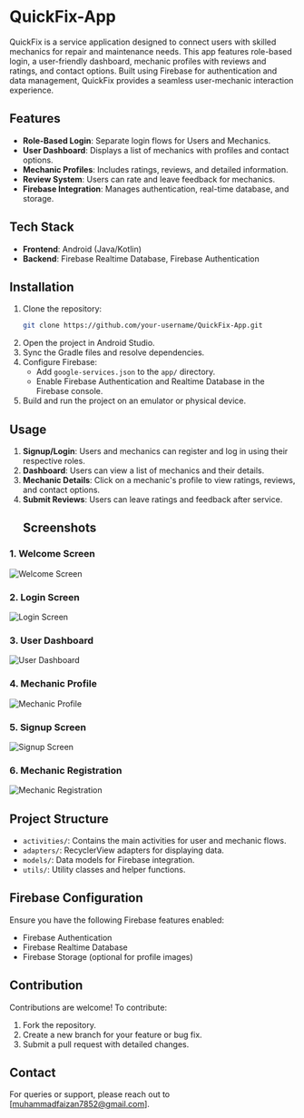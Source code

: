 # QuickFix-App

QuickFix is a service application designed to connect users with skilled mechanics for repair and maintenance needs. This app features role-based login, a user-friendly dashboard, mechanic profiles with reviews and ratings, and contact options. Built using Firebase for authentication and data management, QuickFix provides a seamless user-mechanic interaction experience.

## Features
- **Role-Based Login**: Separate login flows for Users and Mechanics.
- **User Dashboard**: Displays a list of mechanics with profiles and contact options.
- **Mechanic Profiles**: Includes ratings, reviews, and detailed information.
- **Review System**: Users can rate and leave feedback for mechanics.
- **Firebase Integration**: Manages authentication, real-time database, and storage.

## Tech Stack
- **Frontend**: Android (Java/Kotlin)
- **Backend**: Firebase Realtime Database, Firebase Authentication

## Installation
1. Clone the repository:
   ```bash
   git clone https://github.com/your-username/QuickFix-App.git
   ```
2. Open the project in Android Studio.
3. Sync the Gradle files and resolve dependencies.
4. Configure Firebase:
   - Add `google-services.json` to the `app/` directory.
   - Enable Firebase Authentication and Realtime Database in the Firebase console.
5. Build and run the project on an emulator or physical device.

## Usage
1. **Signup/Login**: Users and mechanics can register and log in using their respective roles.
2. **Dashboard**: Users can view a list of mechanics and their details.
3. **Mechanic Details**: Click on a mechanic's profile to view ratings, reviews, and contact options.
4. **Submit Reviews**: Users can leave ratings and feedback after service.
   ## Screenshots

### 1. Welcome Screen
![Welcome Screen](screenshots/splash_screen.png)

### 2. Login Screen
![Login Screen](screenshots/login_screen.png)

### 3. User Dashboard
![User Dashboard](screenshots/dashboard.png)

### 4. Mechanic Profile
![Mechanic Profile](screenshots/Profile.png)

### 5. Signup Screen
![Signup Screen](screenshots/signup_screen.png)

### 6. Mechanic Registration
![Mechanic Registration](screenshots/mechanic_registration.png)

## Project Structure
- `activities/`: Contains the main activities for user and mechanic flows.
- `adapters/`: RecyclerView adapters for displaying data.
- `models/`: Data models for Firebase integration.
- `utils/`: Utility classes and helper functions.

## Firebase Configuration
Ensure you have the following Firebase features enabled:
- Firebase Authentication
- Firebase Realtime Database
- Firebase Storage (optional for profile images)

## Contribution
Contributions are welcome! To contribute:
1. Fork the repository.
2. Create a new branch for your feature or bug fix.
3. Submit a pull request with detailed changes.



## Contact
For queries or support, please reach out to [muhammadfaizan7852@gmail.com].


[def]: scree